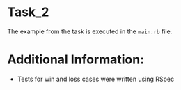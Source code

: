 # Task_2
The example from the task is executed in the ```main.rb``` file.
# Additional Information:
- Tests for win and loss cases were written using RSpec
